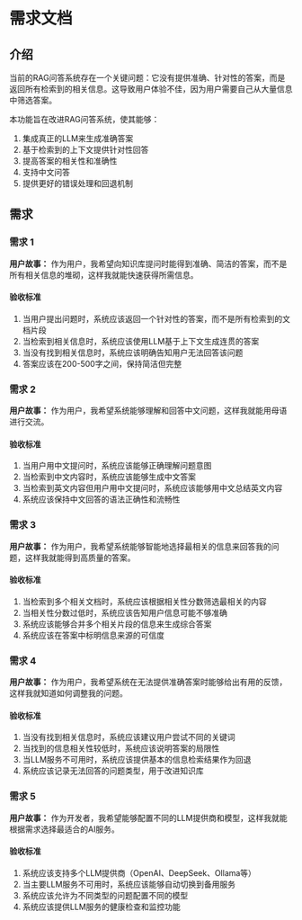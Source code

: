 # 需求文档

## 介绍

当前的RAG问答系统存在一个关键问题：它没有提供准确、针对性的答案，而是返回所有检索到的相关信息。这导致用户体验不佳，因为用户需要自己从大量信息中筛选答案。

本功能旨在改进RAG问答系统，使其能够：
1. 集成真正的LLM来生成准确答案
2. 基于检索到的上下文提供针对性回答
3. 提高答案的相关性和准确性
4. 支持中文问答
5. 提供更好的错误处理和回退机制

## 需求

### 需求 1

**用户故事：** 作为用户，我希望向知识库提问时能得到准确、简洁的答案，而不是所有相关信息的堆砌，这样我就能快速获得所需信息。

#### 验收标准

1. 当用户提出问题时，系统应该返回一个针对性的答案，而不是所有检索到的文档片段
2. 当检索到相关信息时，系统应该使用LLM基于上下文生成连贯的答案
3. 当没有找到相关信息时，系统应该明确告知用户无法回答该问题
4. 答案应该在200-500字之间，保持简洁但完整

### 需求 2

**用户故事：** 作为用户，我希望系统能够理解和回答中文问题，这样我就能用母语进行交流。

#### 验收标准

1. 当用户用中文提问时，系统应该能够正确理解问题意图
2. 当检索到中文内容时，系统应该能够生成中文答案
3. 当检索到英文内容但用户用中文提问时，系统应该能够用中文总结英文内容
4. 系统应该保持中文回答的语法正确性和流畅性

### 需求 3

**用户故事：** 作为用户，我希望系统能够智能地选择最相关的信息来回答我的问题，这样我就能得到高质量的答案。

#### 验收标准

1. 当检索到多个相关文档时，系统应该根据相关性分数筛选最相关的内容
2. 当相关性分数过低时，系统应该告知用户信息可能不够准确
3. 系统应该能够合并多个相关片段的信息来生成综合答案
4. 系统应该在答案中标明信息来源的可信度

### 需求 4

**用户故事：** 作为用户，我希望系统在无法提供准确答案时能够给出有用的反馈，这样我就知道如何调整我的问题。

#### 验收标准

1. 当没有找到相关信息时，系统应该建议用户尝试不同的关键词
2. 当找到的信息相关性较低时，系统应该说明答案的局限性
3. 当LLM服务不可用时，系统应该提供基本的信息检索结果作为回退
4. 系统应该记录无法回答的问题类型，用于改进知识库

### 需求 5

**用户故事：** 作为开发者，我希望能够配置不同的LLM提供商和模型，这样我就能根据需求选择最适合的AI服务。

#### 验收标准

1. 系统应该支持多个LLM提供商（OpenAI、DeepSeek、Ollama等）
2. 当主要LLM服务不可用时，系统应该能够自动切换到备用服务
3. 系统应该允许为不同类型的问题配置不同的模型
4. 系统应该提供LLM服务的健康检查和监控功能